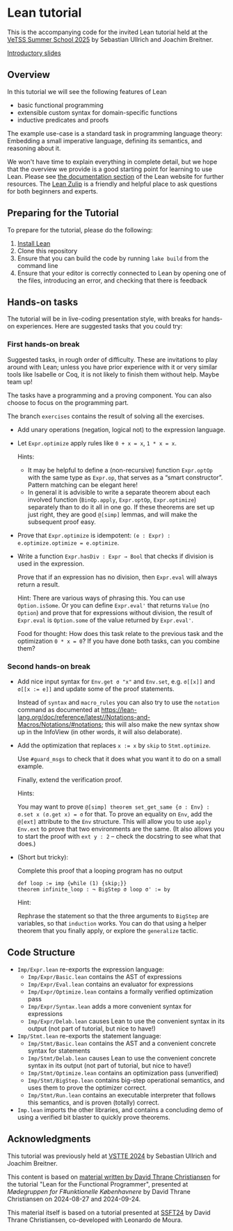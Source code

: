 # Lean tutorial

This is the accompanying code for the invited Lean tutorial held at the  [VeTSS Summer School 2025](https://vetss.org.uk/vss25-the-lean-programming-language-and-theorem-prover/) by Sebastian Ullrich and Joachim Breitner.

[Introductory slides](https://docs.google.com/presentation/d/e/2PACX-1vQTQfZk0pXchrCnZrMy3sMN9eR9pjitHbIkM_xbK55Ha53qYVgv3Ash7gNloYZW9aBEihtIMRohMrpn/pub?start=false&loop=false&delayms=3000)

## Overview

In this tutorial we will see the following features of Lean

* basic functional programming
* extensible custom syntax for domain-specific functions
* inductive predicates and proofs

The example use-case is a standard task in programming language theory: Embedding a small imperative
language, defining its semantics, and reasoning about it.

We won't have time to explain everything in complete detail, but we
hope that the overview we provide is a good starting point for
learning to use Lean. Please see [the documentation
section](https://lean-lang.org/documentation/) of the Lean website for
further resources. The [Lean Zulip](https://leanprover.zulipchat.com/)
is a friendly and helpful place to ask questions for both beginners
and experts.

## Preparing for the Tutorial

To prepare for the tutorial, please do the following:

1. [Install Lean](https://lean-lang.org/lean4/doc/quickstart.html)
2. Clone this repository
3. Ensure that you can build the code by running `lake build` from the
   command line
4. Ensure that your editor is correctly connected to Lean by opening
   one of the files, introducing an error, and checking that there is
   feedback

## Hands-on tasks

The tutorial will be in live-coding presentation style, with breaks for hands-on experiences. Here
are suggested tasks that you could try:

### First hands-on break

Suggested tasks, in rough order of difficulty. These are invitations to play around with Lean;
unless you have prior experience with it or very similar tools like Isabelle or Coq, it is not
likely to finish them without help. Maybe team up!

The tasks have a programming and a proving component. You can also choose to focus on the
programming part.

The branch `exercises` contains the result of solving all the exercises.

* Add unary operations (negation, logical not) to the expression language.

* Let `Expr.optimize` apply rules like `0 + x = x`, `1 * x = x`.

  Hints:

  - It may be helpful to define a (non-recursive) function `Expr.optOp` with the same type as
    `Expr.op`, that serves as a “smart constructor”. Pattern matching can be elegant here!
  - In general it is advisible to write a separate theorem about each involved function
    (`BinOp.apply`, `Expr.optOp`, `Expr.optimize`) separately than to do it all in one go.
    If these theorems are set up just right, they are good `@[simp]` lemmas, and will make the
    subsequent proof easy.

* Prove that `Expr.optimize` is idempotent: `(e : Expr) : e.optimize.optimize = e.optimize`.

* Write a function `Expr.hasDiv : Expr → Bool` that checks if division is used in the expression.

  Prove that if an expression has no division, then `Expr.eval` will always return a result.

  Hint: There are various ways of phrasing this. You can use `Option.isSome`.
  Or you can define `Expr.eval'` that returns `Value` (no `Option`) and prove that for expressions
  without division, the result of `Expr.eval` is `Option.some` of the value returned by `Expr.eval'`.

  Food for thought: How does this task relate to the previous task and the optimization `0 * x = 0`?
  If you have done both tasks, can you combine them?


### Second hands-on break

* Add nice input syntax for `Env.get σ "x"` and `Env.set`, e.g. `σ[[x]]` and `σ[[x := e]]` and
  update some of the proof statements.

  Instead of `syntax` and `macro_rules` you can also try to use the `notation` command as documented
  at <https://lean-lang.org/doc/reference/latest//Notations-and-Macros/Notations/#notations>; this
  will also make the new syntax show up in the InfoView (in other words, it will also delaborate).

* Add the optimization that replaces `x := x` by `skip` to `Stmt.optimize`.

  Use `#guard_msgs` to check that it does what you want it to do on a small example.

  Finally, extend the verification proof.

  Hints:

  You may want to prove `@[simp] theorem set_get_same {σ : Env} : σ.set x (σ.get x) = σ` for that.
  To prove an equality on `Env`, add the `@[ext]` attribute to the `Env` structure. This will allow
  you to use `apply Env.ext` to prove that two environments are the same.
  (It also allows you to start the proof with `ext y : 2` – check the docstring to see what that does.)

* (Short but tricky):

  Complete this proof that a looping program has no output
  ```lean
  def loop := imp {while (1) {skip;}}
  theorem infinite_loop : ¬ BigStep σ loop σ' := by
  ```

  Hint:

  Rephrase the statement so that the three arguments to `BigStep` are variables, so that `induction`
  works. You can do that using a helper theorem that you finally apply, or explore the `generalize`
  tactic.

## Code Structure

 - `Imp/Expr.lean` re-exports the expression language:
   - `Imp/Expr/Basic.lean` contains the AST of expressions
   - `Imp/Expr/Eval.lean` contains an evaluator for expressions
   - `Imp/Expr/Optimize.lean` contains a formally verified optimization pass
   - `Imp/Expr/Syntax.lean` adds a more convenient syntax for expressions
   - `Imp/Expr/Delab.lean` causes Lean to use the convenient syntax in
     its output (not part of tutorial, but nice to have!)
 - `Imp/Stmt.lean` re-exports the statement language:
   - `Imp/Stmt/Basic.lean` contains the AST and a convenient concrete
     syntax for statements
   - `Imp/Stmt/Delab.lean` causes Lean to use the convenient concrete
     syntax in its output (not part of tutorial, but nice to have!)
   - `Imp/Stmt/Optimize.lean` contains an optimization pass (unverified)
   - `Imp/Stmt/BigStep.lean` contains big-step operational semantics,
     and uses them to prove the optimizer correct.
   - `Imp/Stmt/Run.lean` contains an executable interpreter that follows
     this semantics, and is proven (totally) correct.
 - `Imp.lean` imports the other libraries, and contains a concluding
   demo of using a verified bit blaster to quickly prove theorems.

## Acknowledgments

This tutorial was previously held at [VSTTE
2024](https://www.soundandcomplete.org/vstte2024.html) by Sebastian Ullrich and Joachim Breitner.

This content is based on [material written by David Thrane
Christiansen](https://github.com/david-christiansen/lean-fkbh-24-2) for the tutorial "Lean for the
Functional Programmer", presented at *Mødegruppen for F#unktionelle Københavnere* by David Thrane
Christiansen on 2024-08-27 and 2024-09-24.

This material itself is based on a tutorial presented at [SSFT24](https://fm.csl.sri.com/SSFT24/) by
David Thrane Christiansen, co-developed with Leonardo de Moura.
